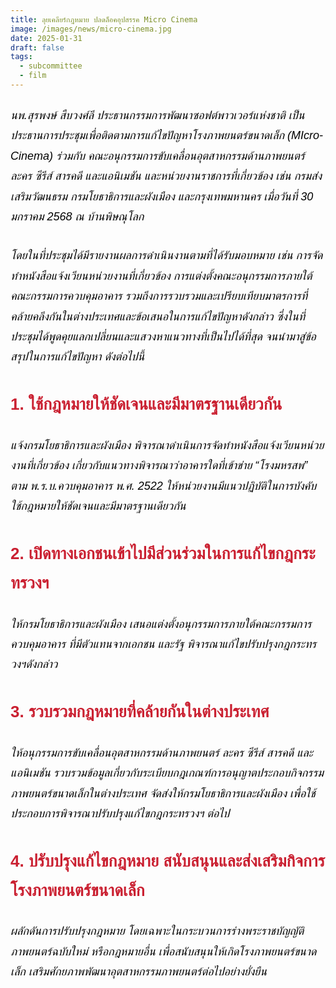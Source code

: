 ```yaml
---
title: ลุยเคลียร์กฎหมาย ปลดล็อคอุปสรรค Micro Cinema
image: /images/news/micro-cinema.jpg
date: 2025-01-31
draft: false
tags:
  - subcommittee
  - film
---
```

<style>
    body {
        color: black;
    }

    h3 {
        color: #ca2031;
        font-family: "IBM Plex Sans Thai", sans-serif;
        font-weight: bold;
        font-size: 26px;
        line-height: 1.8;
    }

    h4 {
        color: black;
        font-family: "IBM Plex Sans Thai", sans-serif;
        font-weight: bold;
        font-size: 20px;
        line-height: 1.8;
    }

h5 {
        color: black;
        font-family: "sarabun", sans-serif;
        font-weight: lighter;
        font-size: 18px;
        line-height: 1.8;
    }
</style>

##### นพ.สุรพงษ์ สืบวงศ์ลี ประธานกรรมการพัฒนาซอฟต์พาวเวอร์แห่งชาติ เป็นประธานการประชุมเพื่อติดตามการแก้ไขปัญหาโรงภาพยนตร์ขนาดเล็ก (MIcro-Cinema) ร่วมกับ คณะอนุกรรมการขับเคลื่อนอุตสาหกรรมด้านภาพยนตร์ ละคร ซีรีส์ สารคดี และแอนิเมชัน และหน่วยงานราชการที่เกี่ยวข้อง เช่น กรมส่งเสริมวัฒนธรม กรมโยธาธิการและผังเมือง และกรุงเทพมหานคร เมื่อวันที่ 30 มกราคม 2568 ณ บ้านพิษณุโลก

##### โดยในที่ประชุมได้มีรายงานผลการดำเนินงานตามที่ได้รับมอบหมาย เช่น การจัดทำหนังสือแจ้งเวียนหน่วยงานที่เกี่ยวข้อง การแต่งตั้งคณะอนุกรรมการภายใต้คณะกรรมการควบคุมอาคาร รวมถึงการรวบรวมและเปรียบเทียบมาตรการที่คล้ายคลึงกันในต่างประเทศและข้อเสนอในการแก้ไขปัญหาดังกล่าว ซึ่งในที่ประชุมได้พูดคุยแลกเปลี่ยนและแสวงหาแนวทางที่เป็นไปได้ที่สุด จนนำมาสู่ข้อสรุปในการแก้ไขปัญหา ดังต่อไปนี้

### 1. ใช้กฎหมายให้ชัดเจนและมีมาตรฐานเดียวกัน

##### แจ้งกรมโยธาธิการและผังเมือง พิจารณาดำเนินการจัดทำหนังสือแจ้งเวียนหน่วยงานที่เกี่ยวข้อง เกี่ยวกับแนวทางพิจารณาว่าอาคารใดที่เข้าข่าย “โรงมหรสพ” ตาม พ.ร.บ.ควบคุมอาคาร พ.ศ. 2522 ให้หน่วยงานมีแนวปฏิบัติในการบังคับใช้กฎหมายให้ชัดเจนและมีมาตรฐานเดียวกัน

### 2. เปิดทางเอกชนเข้าไปมีส่วนร่วมในการแก้ไขกฎกระทรวงฯ

##### ให้กรมโยธาธิการและผังเมือง เสนอแต่งตั้งอนุกรรมการภายใต้คณะกรรมการควบคุมอาคาร ที่มีตัวแทนจากเอกชน และรัฐ พิจารณาแก้ไขปรับปรุงกฎกระทรวงฯดังกล่าว

### 3. รวบรวมกฎหมายที่คล้ายกันในต่างประเทศ

##### ให้อนุกรรมการขับเคลื่อนอุตสาหกรรมด้านภาพยนตร์ ละคร ซีรีส์ สารคดี และแอนิเมชัน รวบรวมข้อมูลเกี่ยวกับระเบียบกฎเกณฑ์การอนุญาตประกอบกิจกรรมภาพยนตร์ขนาดเล็กในต่างประเทศ จัดส่งให้กรมโยธาธิการและผังเมือง เพื่อใช้ประกอบการพิจารณาปรับปรุงแก้ไขกฎกระทรวงฯ ต่อไป

### 4. ปรับปรุงแก้ไขกฎหมาย สนับสนุนและส่งเสริมกิจการโรงภาพยนตร์ขนาดเล็ก

##### ผลักดันการปรับปรุงกฎหมาย โดยเฉพาะในกระบวนการร่างพระราชบัญญัติภาพยนตร์ฉบับใหม่ หรือกฎหมายอื่น เพื่อสนับสนุนให้เกิดโรงภาพยนตร์ขนาดเล็ก เสริมศักยภาพพัฒนาอุตสาหกรรมภาพยนตร์ต่อไปอย่างยั่งยืน
